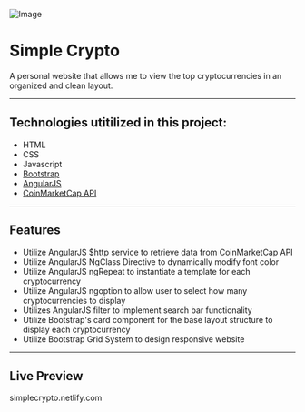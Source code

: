 ![Image](https://forexrank.co/wp-content/uploads/2018/03/crypto.png
)
# Simple Crypto   

A personal website that allows me to view the top cryptocurrencies in an organized and clean layout. 

------------------------------------------------------------------------------------------------------------------------------  

## Technologies utitilized in this project:
- HTML
- CSS
- Javascript
- [Bootstrap](https://getbootstrap.com) 
- [AngularJS](https://angularjs.org/)
- [CoinMarketCap API](https://coinmarketcap.com/api/) 

---------------------------------------------------------------------------------------------------------------------------

## Features
- Utilize AngularJS $http service to retrieve data from CoinMarketCap API
- Utilize AngularJS NgClass Directive to dynamically modify font color
- Utilize AngularJS ngRepeat to instantiate a template for each cryptocurrency 
- Utilize AngularJS ngoption to allow user to select how many cryptocurrencies to display
- Utilizes AngularJS filter to implement search bar functionality
- Utilize Bootstrap's card component for the base layout structure to display each cryptocurrency 
- Utilize Bootstrap Grid System to design responsive website
---------------------------------------------------------------------------------------------------------------------------
## Live Preview
simplecrypto.netlify.com
